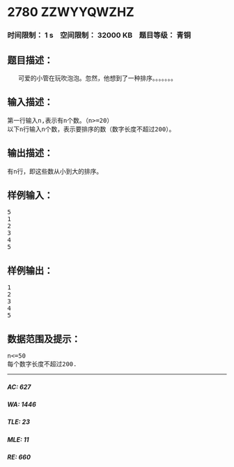 # 2780 ZZWYYQWZHZ   
### 时间限制： 1 s&nbsp;&nbsp;&nbsp;&nbsp;空间限制： 32000 KB&nbsp;&nbsp;&nbsp;&nbsp;题目等级： 青铜  
## 题目描述：  

<pre>
   可爱的小管在玩吹泡泡。忽然，他想到了一种排序。。。。。。。
</pre>
  
  
## 输入描述：  

<pre>
第一行输入n,表示有n个数。（n>=20）
以下n行输入n个数，表示要排序的数（数字长度不超过200）。
</pre>
  
  
## 输出描述：  

<pre>
有n行，即这些数从小到大的排序。
</pre>
  
  
## 样例输入：  

<pre>
5
1
2
3
4
5
</pre>
  
  
## 样例输出：  

<pre>
1
2
3
4
5
</pre>
  
  
## 数据范围及提示：  

<pre>
n<=50
每个数字长度不超过200.
</pre>
  
  
***  

##### AC: 627  
##### WA: 1446  
##### TLE: 23  
##### MLE: 11  
##### RE: 660  
